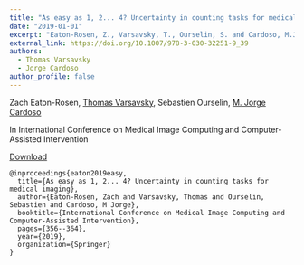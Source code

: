 ```yaml
---
title: "As easy as 1, 2... 4? Uncertainty in counting tasks for medical imaging"
date: "2019-01-01"
excerpt: "Eaton-Rosen, Z., Varsavsky, T., Ourselin, S. and Cardoso, M.J., 2019, October. In International Conference on Medical Image Computing and Computer-Assisted Intervention (pp. 356-364). Springer, Cham."
external_link: https://doi.org/10.1007/978-3-030-32251-9_39
authors:
  - Thomas Varsavsky
  - Jorge Cardoso
author_profile: false
---
```

Zach Eaton-Rosen, [Thomas Varsavsky](/people/thomas_varsavsky), Sebastien Ourselin, [M. Jorge Cardoso](/people/jorge_cardoso)

In International Conference on Medical Image Computing and Computer-Assisted Intervention

<a href="{{page.external_link}}" target="_blank"> Download </a>

```
@inproceedings{eaton2019easy,
  title={As easy as 1, 2... 4? Uncertainty in counting tasks for medical imaging},
  author={Eaton-Rosen, Zach and Varsavsky, Thomas and Ourselin, Sebastien and Cardoso, M Jorge},
  booktitle={International Conference on Medical Image Computing and Computer-Assisted Intervention},
  pages={356--364},
  year={2019},
  organization={Springer}
}
```
